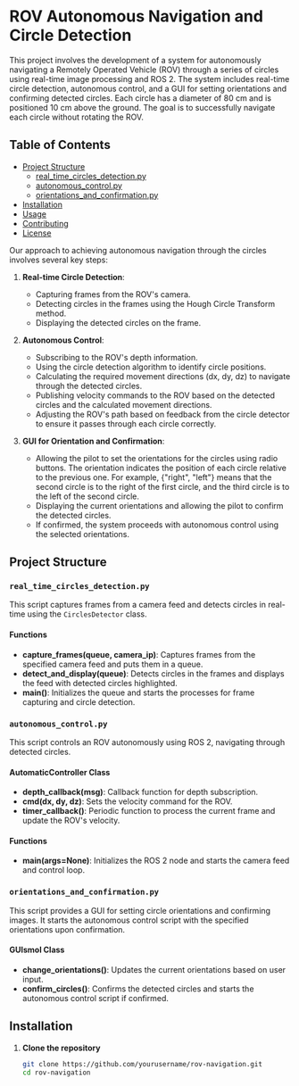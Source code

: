 # ROV Autonomous Navigation and Circle Detection

This project involves the development of a system for autonomously navigating a Remotely Operated Vehicle (ROV) through a series of circles using real-time image processing and ROS 2. The system includes real-time circle detection, autonomous control, and a GUI for setting orientations and confirming detected circles. Each circle has a diameter of 80 cm and is positioned 10 cm above the ground. The goal is to successfully navigate each circle without rotating the ROV. 

## Table of Contents

- [Project Structure](#project-structure)
  - [real_time_circles_detection.py](#real_time_circles_detectionpy)
  - [autonomous_control.py](#autonomous_controlpy)
  - [orientations_and_confirmation.py](#orientations_and_confirmationpy)
- [Installation](#installation)
- [Usage](#usage)
- [Contributing](#contributing)
- [License](#license)


Our approach to achieving autonomous navigation through the circles involves several key steps:

1. **Real-time Circle Detection**:
   - Capturing frames from the ROV's camera.
   - Detecting circles in the frames using the Hough Circle Transform method.
   - Displaying the detected circles on the frame.

2. **Autonomous Control**:
   - Subscribing to the ROV's depth information.
   - Using the circle detection algorithm to identify circle positions.
   - Calculating the required movement directions (dx, dy, dz) to navigate through the detected circles.
   - Publishing velocity commands to the ROV based on the detected circles and the calculated movement directions.
   - Adjusting the ROV's path based on feedback from the circle detector to ensure it passes through each circle correctly.

3. **GUI for Orientation and Confirmation**:
   - Allowing the pilot to set the orientations for the circles using radio buttons. The orientation indicates the position of each circle relative to the previous one. For example, {"right", "left"} means that the second circle is to the right of the first circle, and the third circle is to the left of the second circle.
   - Displaying the current orientations and allowing the pilot to confirm the detected circles.
   - If confirmed, the system proceeds with autonomous control using the selected orientations.


## Project Structure

### `real_time_circles_detection.py`
This script captures frames from a camera feed and detects circles in real-time using the `CirclesDetector` class.

#### Functions

- **capture_frames(queue, camera_ip)**: Captures frames from the specified camera feed and puts them in a queue.
- **detect_and_display(queue)**: Detects circles in the frames and displays the feed with detected circles highlighted.
- **main()**: Initializes the queue and starts the processes for frame capturing and circle detection.

### `autonomous_control.py`
This script controls an ROV autonomously using ROS 2, navigating through detected circles.

#### AutomaticController Class

- **depth_callback(msg)**: Callback function for depth subscription.
- **cmd(dx, dy, dz)**: Sets the velocity command for the ROV.
- **timer_callback()**: Periodic function to process the current frame and update the ROV's velocity.

#### Functions

- **main(args=None)**: Initializes the ROS 2 node and starts the camera feed and control loop.

### `orientations_and_confirmation.py`
This script provides a GUI for setting circle orientations and confirming images. It starts the autonomous control script with the specified orientations upon confirmation.

#### GUIsmol Class

- **change_orientations()**: Updates the current orientations based on user input.
- **confirm_circles()**: Confirms the detected circles and starts the autonomous control script if confirmed.

## Installation

1. **Clone the repository**
   ```bash
   git clone https://github.com/yourusername/rov-navigation.git
   cd rov-navigation
